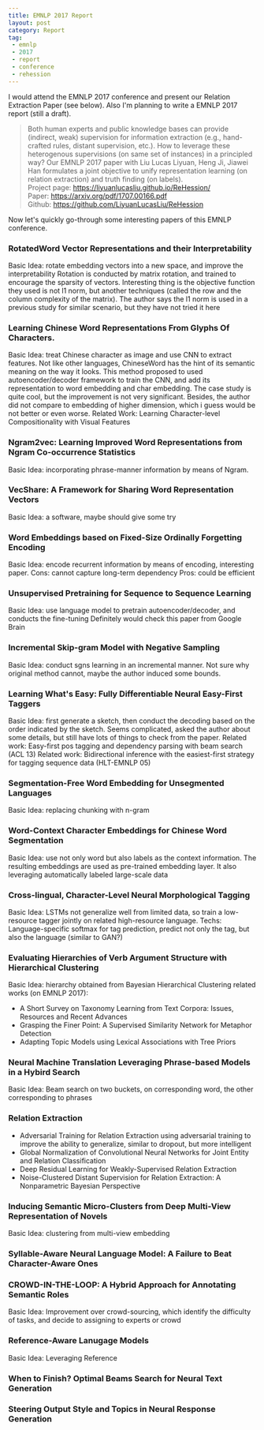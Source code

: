 ```yaml
---
title: EMNLP 2017 Report
layout: post
category: Report
tag: 
 - emnlp
 - 2017
 - report
 - conference
 - rehession
---
```


I would attend the EMNLP 2017 conference and present our Relation Extraction Paper (see below). Also I'm planning to write a EMNLP 2017 report (still a draft).

>Both human experts and public knowledge bases can provide (indirect, weak) supervision for information extraction (e.g., hand-crafted rules, distant supervision, etc.). How to leverage these heterogenous supervisions (on same set of instances) in a principled way? Our EMNLP 2017 paper with Liu Lucas Liyuan, Heng Ji, Jiawei Han formulates a joint objective to unify representation learning (on relation extraction) and truth finding (on labels).  
>Project page: https://liyuanlucasliu.github.io/ReHession/  
>Paper: https://arxiv.org/pdf/1707.00166.pdf  
>Github: https://github.com/LiyuanLucasLiu/ReHession

Now let's quickly go-through some interesting papers of this EMNLP conference.

### RotatedWord Vector Representations and their Interpretability
Basic Idea: rotate embedding vectors into a new space, and improve the interpretability
Rotation is conducted by matrix rotation, and trained to encourage the sparsity of vectors.
Interesting thing is the objective function they used is not l1 norm, but another techniques (called the row and the column complexity of the matrix).
The author says the l1 norm is used in a previous study for similar scenario, but they have not tried it here

### Learning Chinese Word Representations From Glyphs Of Characters.
Basic Idea: treat Chinese character as image and use CNN to extract features. 
Not like other languages, ChineseWord has the hint of its semantic meaning on the way it looks.
This method proposed to used autoencoder/decoder framework to train the CNN, and add its representation to word embedding and char embedding.
The case study is quite cool, but the improvement is not very significant.
Besides, the author did not compare to embedding of higher dimension, which i guess would be not better or even worse.
Related Work: Learning Character-level Compositionality with Visual Features

### Ngram2vec: Learning Improved Word Representations from Ngram Co-occurrence Statistics
Basic Idea: incorporating phrase-manner information by means of Ngram.

### VecShare: A Framework for Sharing Word Representation Vectors
Basic Idea: a software, maybe should give some try

### Word Embeddings based on Fixed-Size Ordinally Forgetting Encoding
Basic Idea: encode recurrent information by means of encoding, interesting paper.
Cons: cannot capture long-term dependency
Pros: could be efficient

### Unsupervised Pretraining for Sequence to Sequence Learning
Basic Idea: use language model to pretrain autoencoder/decoder, and conducts the fine-tuning
Definitely would check this paper from Google Brain

### Incremental Skip-gram Model with Negative Sampling
Basic Idea: conduct sgns learning in an incremental manner. Not sure why original method cannot, maybe the author induced some bounds.

### Learning What's Easy: Fully Differentiable Neural Easy-First Taggers
Basic Idea: first generate a sketch, then conduct the decoding based on the order indicated by the sketch.
Seems complicated, asked the author about some details, but still have lots of things to check from the paper.
Related work: Easy-first pos tagging and dependency parsing with beam search (ACL 13)
Related work: Bidirectional inference with the easiest-first strategy for tagging sequence data (HLT-EMNLP 05)

### Segmentation-Free Word Embedding for Unsegmented Languages
Basic Idea: replacing chunking with n-gram

### Word-Context Character Embeddings for Chinese Word Segmentation
Basic Idea: use not only word but also labels as the context information. The resulting embeddings are used as pre-trained embedding layer.
It also leveraging automatically labeled large-scale data

### Cross-lingual, Character-Level Neural Morphological Tagging
Basic Idea: LSTMs not generalize well from limited data, so train a low-resource tagger jointly on related high-resource language. 
Techs: Language-specific softmax for tag prediction, predict not only the tag, but also the language (similar to GAN?)

### Evaluating Hierarchies of Verb Argument Structure with Hierarchical Clustering
Basic Idea: hierarchy obtained from Bayesian Hierarchical Clustering
related works (on EMNLP 2017):
* A Short Survey on Taxonomy Learning from Text Corpora: Issues, Resources and Recent Advances
* Grasping the Finer Point: A Supervised Similarity Network for Metaphor Detection
* Adapting Topic Models using Lexical Associations with Tree Priors

### Neural Machine Translation Leveraging Phrase-based Models in a Hybird Search
Basic Idea: Beam search on two buckets, on corresponding word, the other corresponding to phrases

### Relation Extraction
* Adversarial Training for Relation Extraction
	using adversarial training to improve the ability to generalize, similar to dropout, but more intelligent
* Global Normalization of Convolutional Neural Networks for Joint Entity and Relation Classification
* Deep Residual Learning for Weakly-Supervised Relation Extraction
* Noise-Clustered Distant Supervision for Relation Extraction: A Nonparametric Bayesian Perspective 

### Inducing Semantic Micro-Clusters from Deep Multi-View Representation of Novels
Basic Idea: clustering from multi-view embedding

### Syllable-Aware Neural Language Model: A Failure to Beat Character-Aware Ones

### CROWD-IN-THE-LOOP: A Hybrid Approach for Annotating Semantic Roles
Basic Idea: Improvement over crowd-sourcing, which identify the difficulty of tasks, and decide to assigning to experts or crowd

### Reference-Aware Lanugage Models
Basic Idea: Leveraging Reference

### When to Finish? Optimal Beams Search for Neural Text Generation

### Steering Output Style and Topics in Neural Response Generation


